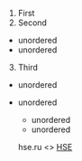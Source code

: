 1. First
2. Second
  - unordered
  - unordered
3. Third

+ unordered
* unordered
  - unordered
  - unordered
  
  
  
  hse.ru <>
  [HSE](https://www.hse.ru/)
  
